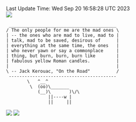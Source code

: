 Last Update Time: 
Wed Sep 20 16:58:28 UTC 2023
<br>![](https://img.shields.io/badge/%E5%A4%A7%E5%AE%B6-%E5%AE%89%E5%AE%89-green)<br>
```
 _________________________________________
/ The only people for me are the mad ones \
| -- the ones who are mad to live, mad to |
| talk, mad to be saved, desirous of      |
| everything at the same time, the ones   |
| who never yawn or say a commonplace     |
| thing, but burn, burn, burn like        |
| fabulous yellow Roman candles.          |
|                                         |
\ -- Jack Kerouac, "On the Road"          /
 -----------------------------------------
        \   ^__^
         \  (oo)\_______
            (__)\       )\/\
                ||----w |
                ||     ||
```
![](https://github-readme-stats.vercel.app/api?username=chenlitw)
![](https://github-readme-stats.vercel.app/api/top-langs/?username=chenlitw)
